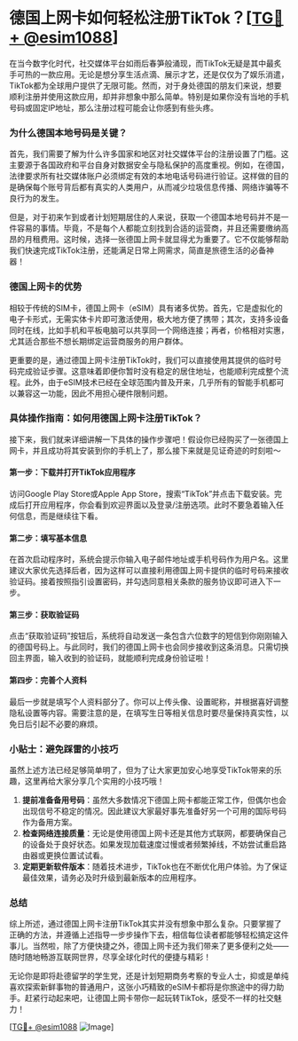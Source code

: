 # 德国上网卡如何轻松注册TikTok？[[TG💪+ @esim1088](https://t.me/s/esim1088)]

在当今数字化时代，社交媒体平台如雨后春笋般涌现，而TikTok无疑是其中最炙手可热的一款应用。无论是想分享生活点滴、展示才艺，还是仅仅为了娱乐消遣，TikTok都为全球用户提供了无限可能。然而，对于身处德国的朋友们来说，想要顺利注册并使用这款应用，却并非想象中那么简单。特别是如果你没有当地的手机号码或固定IP地址，那么注册过程可能会让你感到有些头疼。

### 为什么德国本地号码是关键？

首先，我们需要了解为什么许多国家和地区对社交媒体平台的注册设置了门槛。这主要源于各国政府和平台自身对数据安全与隐私保护的高度重视。例如，在德国，法律要求所有社交媒体账户必须绑定有效的本地电话号码进行验证。这样做的目的是确保每个账号背后都有真实的人类用户，从而减少垃圾信息传播、网络诈骗等不良行为的发生。

但是，对于初来乍到或者计划短期居住的人来说，获取一个德国本地号码并不是一件容易的事情。毕竟，不是每个人都能立刻找到合适的运营商，并且还需要缴纳高昂的月租费用。这时候，选择一张德国上网卡就显得尤为重要了。它不仅能够帮助我们快速完成TikTok注册，还能满足日常上网需求，简直是旅德生活的必备神器！

### 德国上网卡的优势

相较于传统的SIM卡，德国上网卡（eSIM）具有诸多优势。首先，它是虚拟化的电子卡形式，无需实体卡片即可激活使用，极大地方便了携带；其次，支持多设备同时在线，比如手机和平板电脑可以共享同一个网络连接；再者，价格相对实惠，尤其适合那些不想长期绑定运营商服务的用户群体。

更重要的是，通过德国上网卡注册TikTok时，我们可以直接使用其提供的临时号码完成验证步骤。这意味着即便你暂时没有稳定的居住地址，也能顺利完成整个流程。此外，由于eSIM技术已经在全球范围内普及开来，几乎所有的智能手机都可以兼容这一功能，因此不用担心硬件限制问题。

### 具体操作指南：如何用德国上网卡注册TikTok？

接下来，我们就来详细讲解一下具体的操作步骤吧！假设你已经购买了一张德国上网卡，并且成功将其安装到你的手机上了，那么接下来就是见证奇迹的时刻啦～

#### 第一步：下载并打开TikTok应用程序
访问Google Play Store或Apple App Store，搜索“TikTok”并点击下载安装。完成后打开应用程序，你会看到欢迎界面以及登录/注册选项。此时不要急着输入任何信息，而是继续往下看。

#### 第二步：填写基本信息
在首次启动程序时，系统会提示你输入电子邮件地址或手机号码作为用户名。这里建议大家优先选择后者，因为这样可以直接利用德国上网卡提供的临时号码来接收验证码。接着按照指引设置密码，并勾选同意相关条款的服务协议即可进入下一步。

#### 第三步：获取验证码
点击“获取验证码”按钮后，系统将自动发送一条包含六位数字的短信到你刚刚输入的德国号码上。与此同时，我们的德国上网卡也会同步接收到这条消息。只需切换回主界面，输入收到的验证码，就能顺利完成身份验证啦！

#### 第四步：完善个人资料
最后一步就是填写个人资料部分了。你可以上传头像、设置昵称，并根据喜好调整隐私设置等内容。需要注意的是，在填写生日等相关信息时要尽量保持真实性，以免日后引起不必要的麻烦。

### 小贴士：避免踩雷的小技巧

虽然上述方法已经足够简单明了，但为了让大家更加安心地享受TikTok带来的乐趣，这里再给大家分享几个实用的小技巧哦！

1. **提前准备备用号码**：虽然大多数情况下德国上网卡都能正常工作，但偶尔也会出现信号不稳定的情况。因此建议大家最好事先准备好另一个可用的国际号码作为备用方案。
2. **检查网络连接质量**：无论是使用德国上网卡还是其他方式联网，都要确保自己的设备处于良好状态。如果发现加载速度过慢或者频繁掉线，不妨尝试重启路由器或更换位置试试看。
3. **定期更新软件版本**：随着技术进步，TikTok也在不断优化用户体验。为了保证最佳效果，请务必及时升级到最新版本的应用程序。

### 总结

综上所述，通过德国上网卡注册TikTok其实并没有想象中那么复杂。只要掌握了正确的方法，并遵循上述指导一步步操作下去，相信每位读者都能够轻松搞定这件事儿。当然啦，除了方便快捷之外，德国上网卡还为我们带来了更多便利之处——随时随地畅游互联网世界，尽享全球化时代的便捷与精彩！

无论你是即将赴德留学的学生党，还是计划短期商务考察的专业人士，抑或是单纯喜欢探索新鲜事物的普通用户，这张小巧精致的eSIM卡都将是你旅途中的得力助手。赶紧行动起来吧，让德国上网卡带你一起玩转TikTok，感受不一样的社交魅力！

[[TG💪+ @esim1088](https://t.me/s/esim1088) ![Image](https://i.postimg.cc/4NQfJmqS/Snipaste-2025-05-13-00-14-12.png)]